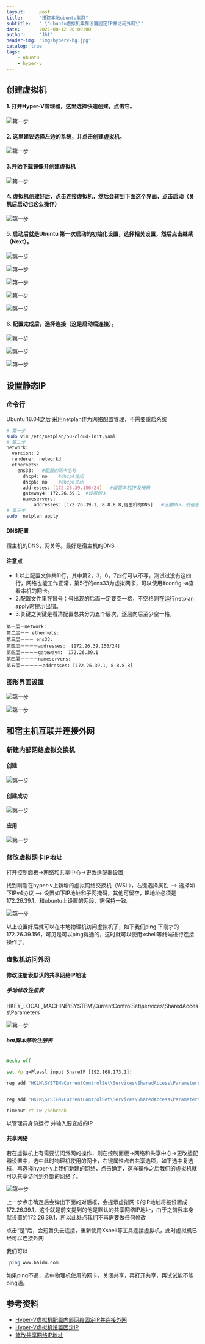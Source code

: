 ```yaml
---
layout:     post
title:      "搭建本地ubuntu集群"
subtitle:   " \"ubuntu虚拟机集群设置固定IP并访问外网\""
date:       2021-08-12 00:00:00
author:     "Jht"
header-img: "img/hyperv-bg.jpg"
catalog: true
tags:
    - ubuntu
    - hyper-v
---
```


## 创建虚拟机

#### 1. 打开Hyper-V管理器，这里选择快速创建，点击它。

![第一步](http://jianghaitao1221.github.io/img/in-post/hyperv/hyperv-create-1.png)

#### 2. 这里建议选择左边的系统，并点击创建虚拟机。

![第一步](http://jianghaitao1221.github.io/img/in-post/hyperv/hyperv-create-2.png)

#### 3.开始下载镜像并创建虚拟机

![第一步](http://jianghaitao1221.github.io/img/in-post/hyperv/hyperv-create-3.png)

#### 4. 虚拟机创建好后，点击连接虚拟机，然后会转到下面这个界面，点击启动（关机后启动也这么操作）

![第一步](http://jianghaitao1221.github.io/img/in-post/hyperv/hyperv-create-4.png)

#### 5. 启动后就是Ubuntu 第一次启动的初始化设置，选择相关设置，然后点击继续（Next）。

![第一步](http://jianghaitao1221.github.io/img/in-post/hyperv/hyperv-create-5.png)


![第一步](http://jianghaitao1221.github.io/img/in-post/hyperv/hyperv-create-6.png)

![第一步](http://jianghaitao1221.github.io/img/in-post/hyperv/hyperv-create-7.png)

![第一步](http://jianghaitao1221.github.io/img/in-post/hyperv/hyperv-create-8.png)

![第一步](http://jianghaitao1221.github.io/img/in-post/hyperv/hyperv-create-9.png)

#### 6. 配置完成后，选择连接（这是启动后连接）。

![第一步](http://jianghaitao1221.github.io/img/in-post/hyperv/hyperv-create-10.png)

![第一步](http://jianghaitao1221.github.io/img/in-post/hyperv/hyperv-create-11.png)

![第一步](http://jianghaitao1221.github.io/img/in-post/hyperv/hyperv-create-12.png)

## 设置静态IP

### 命令行

Ubuntu 18.04之后 采用netplan作为网络配置管理，不需要重启系统

```bash
# 第一步
sudo vim /etc/netplan/50-cloud-init.yaml
# 第二步
network:
  version: 2
  renderer: networkd
  ethernets:
    ens33:   #配置的网卡名称
      dhcp4: no    #dhcp4关闭
      dhcp6: no    #dhcp6关闭
      addresses: [172.26.39.156/24]   #设置本机IP及掩码
      gateway4: 172.26.39.1  #设置网关
      nameservers:
          addresses: [172.26.39.1, 8.8.8.8,宿主机的DNS]   #设置DNS，或宿主机的DNS
# 第三步
sudo  netplan apply 
```
#### DNS配置

宿主机的DNS，网关等。最好是宿主机的DNS

#### 注意点

- 1.以上配置文件共11行，其中第2，3，6，7四行可以不写，测试过没有这四行，网络也能工作正常，第5行的ens33为虚拟网卡，可以使用ifconfig -a查看本机的网卡。
- 2.配置文件里在冒号：号出现的后面一定要空一格，不空格则在运行netplan apply时提示出错。
- 3.关键之关键是看清配置总共分为五个层次，逐层向后至少空一格，

```
第一层－network:
第二层－－ ethernets:
第三层－－－ ens33:
第四层－－－－addresses:  [172.26.39.156/24]
第四层－－－－gateway4:  172.26.39.1
第四层－－－－nameservers:
第五层－－－－－addresses: [172.26.39.1, 8.8.8.8]
```

### 图形界面设置

![第一步](http://jianghaitao1221.github.io/img/in-post/hyperv/hyperv-network-1.png)

![第一步](http://jianghaitao1221.github.io/img/in-post/hyperv/hyperv-network-2.png)

## 和宿主机互联并连接外网

### 新建内部网络虚拟交换机

#### 创建

![第一步](http://jianghaitao1221.github.io/img/in-post/hyperv/hyperv-network-3.png)


#### 创建成功

![第一步](http://jianghaitao1221.github.io/img/in-post/hyperv/hyperv-network-4.png)

#### 应用

![第一步](http://jianghaitao1221.github.io/img/in-post/hyperv/hyperv-network-5.png)


### 修改虚拟网卡IP地址

打开控制面板->网络和共享中心->更改适配器设置;

找到刚刚在hyper-v上新增的虚拟网络交换机（WSL），右键选择属性 --> 选择如下IPv4协议 --> 设置如下IP地址和子网掩码，其他可留空，IP地址必须是172.26.39.1，和ubuntu上设置的网段，需保持一致。

![第一步](http://jianghaitao1221.github.io/img/in-post/hyperv/hyperv-network-6.png)

以上设置好后就可以在本地物理机访问虚拟机了，如下我们ping 下刚才的172.26.39.156，可见是可以ping得通的，这时就可以使用xshell等终端进行连接操作了。

### 虚拟机访问外网

#### 修改注册表默认的共享网络IP地址

##### 手动修改注册表

HKEY_LOCAL_MACHINE\SYSTEM\CurrentControlSet\services\SharedAccess\Parameters

![第一步](http://jianghaitao1221.github.io/img/in-post/hyperv/hyperv-network-8.png)


##### bat脚本修改注册表

```bat

@echo off

set /p q=Pleasl input ShareIP [192.168.173.1]:

reg add "HKLM\SYSTEM\CurrentControlSet\Services\SharedAccess\Parameters" -v ScopeAddress -d %q% -f


reg add "HKLM\SYSTEM\CurrentControlSet\Services\SharedAccess\Parameters" -v ScopeAddressBackup -d %q% -f

timeout /t 10 /nobreak

```
以管理员身份运行 并输入要变成的IP

#### 共享网络

若在虚拟机上有需要访问外网的操作，则在控制面板->网络和共享中心->更改适配器设置中，选中此时物理机使用的网卡，右键属性点击共享选项，如下选中复选框，再选择hyper-v上我们新建的网络，点击确定，这样操作之后我们的虚拟机就可以共享访问到外部的网络了。


![第一步](http://jianghaitao1221.github.io/img/in-post/hyperv/hyperv-network-7.png)

上一步点击确定后会弹出下面的对话框，会提示虚拟网卡的IP地址将被设置成172.26.39.1，这个就是前文提到的他是默认的共享网络IP地址，由于之前我本身就设置的172.26.39.1，所以此处点我们不再需要做任何修改

 点击“是”后，会短暂失去连接，重新使用Xshell等工具连接虚拟机，此时虚拟机已经可以连接外网

 我们可以

 ```bash
  ping www.baidu.com

 ```

 如果ping不通，选中物理机使用的网卡，关闭共享，再打开共享，再试试能不能ping通。

## 参考资料

- [Hyper-V虚拟机配置内部网络固定IP并连接外网](https://www.cnblogs.com/kasnti/p/11727755.html)
- [Hyper-V虚拟机设置固定IP](https://www.jianshu.com/p/1e6822bcf8ae)
- [修改共享网络IP地址](https://www.cnblogs.com/feiquan/p/10802174.html)


